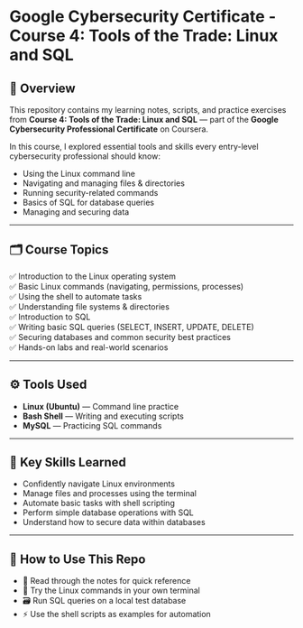 # Google Cybersecurity Certificate - Course 4: Tools of the Trade: Linux and SQL

## 📌 Overview

This repository contains my learning notes, scripts, and practice exercises from **Course 4: Tools of the Trade: Linux and SQL** — part of the **Google Cybersecurity Professional Certificate** on Coursera.

In this course, I explored essential tools and skills every entry-level cybersecurity professional should know:
- Using the Linux command line
- Navigating and managing files & directories
- Running security-related commands
- Basics of SQL for database queries
- Managing and securing data

---

## 🗂️ Course Topics

✅ Introduction to the Linux operating system  
✅ Basic Linux commands (navigating, permissions, processes)  
✅ Using the shell to automate tasks  
✅ Understanding file systems & directories  
✅ Introduction to SQL  
✅ Writing basic SQL queries (SELECT, INSERT, UPDATE, DELETE)  
✅ Securing databases and common security best practices  
✅ Hands-on labs and real-world scenarios

---

## ⚙️ Tools Used

- **Linux (Ubuntu)** — Command line practice
- **Bash Shell** — Writing and executing scripts
- **MySQL** — Practicing SQL commands

---

## 🎯 Key Skills Learned

- Confidently navigate Linux environments
- Manage files and processes using the terminal
- Automate basic tasks with shell scripting
- Perform simple database operations with SQL
- Understand how to secure data within databases

---

## 🚀 How to Use This Repo

- 📑 Read through the notes for quick reference  
- 🐧 Try the Linux commands in your own terminal  
- 🗃️ Run SQL queries on a local test database  
- ⚡ Use the shell scripts as examples for automation

